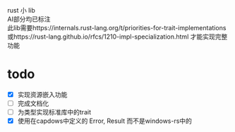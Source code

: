 ﻿rust 小 lib  
AI部分均已标注  
此lib需要https://internals.rust-lang.org/t/priorities-for-trait-implementations  
或https://rust-lang.github.io/rfcs/1210-impl-specialization.html 才能实现完整功能  

# todo

- [x] 实现资源嵌入功能
- [ ] 完成文档化
- [ ] 为类型实现标准库中的trait
- [x] 使用在capdows中定义的 Error, Result 而不是windows-rs中的